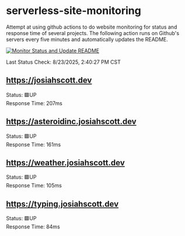 # serverless-site-monitoring
Attempt at using github actions to do website monitoring for status and response time of several projects. The following action runs on Github's servers every five minutes and automatically updates the README.  

[![Monitor Status and Update README](https://github.com/JosiahSco/serverless-site-monitoring/actions/workflows/monitor.yaml/badge.svg)](https://github.com/JosiahSco/serverless-site-monitoring/actions/workflows/monitor.yaml)

Last Status Check: 8/23/2025, 2:40:27 PM CST

## https://josiahscott.dev
Status: 🟩UP  
Response Time: 207ms

## https://asteroidinc.josiahscott.dev
Status: 🟩UP  
Response Time: 161ms

## https://weather.josiahscott.dev
Status: 🟩UP  
Response Time: 105ms

## https://typing.josiahscott.dev
Status: 🟩UP  
Response Time: 84ms

